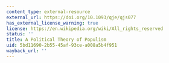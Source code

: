 ```yaml
---
content_type: external-resource
external_url: https://doi.org/10.1093/qje/qjs077
has_external_license_warning: true
license: https://en.wikipedia.org/wiki/All_rights_reserved
status: ''
title: A Political Theory of Populism
uid: 5bd11690-2b55-45af-93ce-a008a5b4f951
wayback_url: ''
---
```

